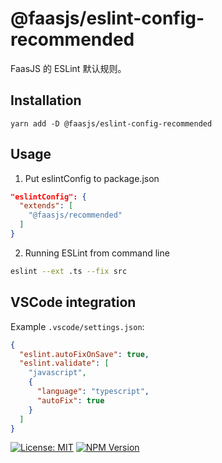 # @faasjs/eslint-config-recommended

FaasJS 的 ESLint 默认规则。

## Installation

    yarn add -D @faasjs/eslint-config-recommended

## Usage

1. Put eslintConfig to package.json
```json
"eslintConfig": {
  "extends": [
    "@faasjs/recommended"
  ]
}
```
2. Running ESLint from command line
```bash
eslint --ext .ts --fix src
```

## VSCode integration

Example `.vscode/settings.json`:

```json
{
  "eslint.autoFixOnSave": true,
  "eslint.validate": [
    "javascript",
    {
      "language": "typescript",
      "autoFix": true
    }
  ]
}
```

[![License: MIT](https://img.shields.io/npm/l/@faasjs/eslint-config-recommend.svg)](https://github.com/faasjs/eslint-config-recommend/blob/master/LICENSE)
[![NPM Version](https://img.shields.io/npm/v/@faasjs/eslint-config-recommend.svg)](https://www.npmjs.com/package/@faasjs/eslint-config-recommend)
